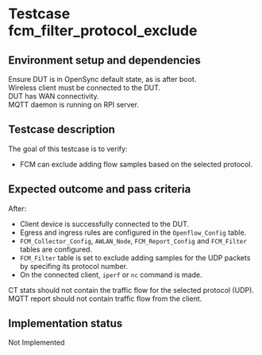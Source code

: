 # Testcase fcm_filter_protocol_exclude

## Environment setup and dependencies

Ensure DUT is in OpenSync default state, as is after boot.\
Wireless client must be connected to the DUT.\
DUT has WAN connectivity.\
MQTT daemon is running on RPI server.

## Testcase description

The goal of this testcase is to verify:

- FCM can exclude adding flow samples based on the selected protocol.

## Expected outcome and pass criteria

After:

- Client device is successfully connected to the DUT.
- Egress and ingress rules are configured in the `Openflow_Config` table.
- `FCM_Collector_Config`, `AWLAN_Node`, `FCM_Report_Config` and `FCM_Filter`
  tables are configured.
- `FCM_Filter` table is set to exclude adding samples for the UDP packets by
  specifing its protocol number.
- On the connected client, `iperf` or `nc` command is made.

CT stats should not contain the traffic flow for the selected protocol (UDP).\
MQTT report should not contain traffic flow from the client.

## Implementation status

Not Implemented
